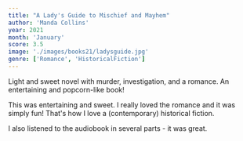 ```yaml
---
title: "A Lady's Guide to Mischief and Mayhem"
author: 'Manda Collins'
year: 2021
month: 'January'
score: 3.5
image: './images/books21/ladysguide.jpg'
genre: ['Romance', 'HistoricalFiction']
---
```


Light and sweet novel with murder, investigation, and a romance. An entertaining and popcorn-like book!

This was entertaining and sweet. I really loved the romance and it was simply fun! That's how I love a (contemporary) historical fiction.

I also listened to the audiobook in several parts - it was great.
